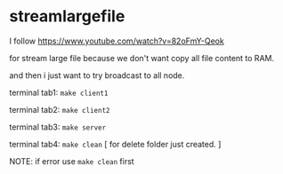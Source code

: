 # streamlargefile

I follow https://www.youtube.com/watch?v=82oFmY-Qeok

for stream large file because we don't want copy all file content to RAM.

and then i just want to try broadcast to all node.

terminal tab1: `make client1`

terminal tab2: `make client2`

terminal tab3: `make server`

terminal tab4: `make clean` [ for delete folder just created. ]

NOTE: if error use `make clean` first

